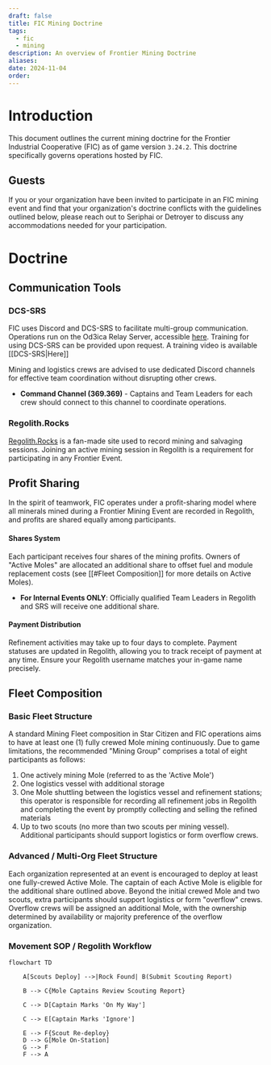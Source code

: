 ```yaml
---
draft: false
title: FIC Mining Doctrine
tags:
  - fic
  - mining
description: An overview of Frontier Mining Doctrine
aliases: 
date: 2024-11-04
order:
---
```

# Introduction

This document outlines the current mining doctrine for the Frontier Industrial Cooperative (FIC) as of game version `3.24.2`. This doctrine specifically governs operations hosted by FIC. 

## Guests
If you or your organization have been invited to participate in an FIC mining event and find that your organization's doctrine conflicts with the guidelines outlined below, please reach out to Seriphai or Detroyer to discuss any accommodations needed for your participation.

# Doctrine 
## Communication Tools
### DCS-SRS
FIC uses Discord and DCS-SRS to facilitate multi-group communication. Operations run on the Od3ica Relay Server, accessible [here](https://srs-citizen.app). Training for using DCS-SRS can be provided upon request. A training video is available [[DCS-SRS|Here]] 

Mining and logistics crews are advised to use dedicated Discord channels for effective team coordination without disrupting other crews. 

- **Command Channel (369.369)** - Captains and Team Leaders for each crew should connect to this channel to coordinate operations.

### Regolith.Rocks
[Regolith.Rocks](https://regolith.rocks/) is a fan-made site used to record mining and salvaging sessions. Joining an active mining session in Regolith is a requirement for participating in any Frontier Event.

## Profit Sharing
In the spirit of teamwork, FIC operates under a profit-sharing model where all minerals mined during a Frontier Mining Event are recorded in Regolith, and profits are shared equally among participants.

#### Shares System
Each participant receives four shares of the mining profits. Owners of "Active Moles" are allocated an additional share to offset fuel and module replacement costs (see [[#Fleet Composition]] for more details on Active Moles).

- **For Internal Events ONLY**: Officially qualified Team Leaders in Regolith and SRS will receive one additional share.

#### Payment Distribution
Refinement activities may take up to four days to complete. Payment statuses are updated in Regolith, allowing you to track receipt of payment at any time. Ensure your Regolith username matches your in-game name precisely.

## Fleet Composition

### Basic Fleet Structure
A standard Mining Fleet composition in Star Citizen and FIC operations aims to have at least one (1) fully crewed Mole mining continuously. Due to game limitations, the recommended "Mining Group" comprises a total of eight participants as follows:

1. One actively mining Mole (referred to as the 'Active Mole')
2. One logistics vessel with additional storage
3. One Mole shuttling between the logistics vessel and refinement stations; this operator is responsible for recording all refinement jobs in Regolith and completing the event by promptly collecting and selling the refined materials
4. Up to two scouts (no more than two scouts per mining vessel). Additional participants should support logistics or form overflow crews.

### Advanced / Multi-Org Fleet Structure
Each organization represented at an event is encouraged to deploy at least one fully-crewed Active Mole. The captain of each Active Mole is eligible for the additional share outlined above. Beyond the initial crewed Mole and two scouts, extra participants should support logistics or form "overflow" crews. Overflow crews will be assigned an additional Mole, with the ownership determined by availability or majority preference of the overflow organization.

### Movement SOP / Regolith Workflow

```mermaid
flowchart TD

    A[Scouts Deploy] -->|Rock Found| B(Submit Scouting Report)

    B --> C{Mole Captains Review Scouting Report}

    C --> D[Captain Marks 'On My Way']

    C --> E[Captain Marks 'Ignore']

    E --> F{Scout Re-deploy}
    D --> G[Mole On-Station]
    G --> F
    F --> A
```
